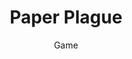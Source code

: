 ---
title: "Paper Plague"
subtitle: "Game"
description: "game"
thumbnail_static: /assets/projects/01/thumbnail3.png
thumbnail_animated: /assets/projects/01/thumbnail4.png
layout: project
permalink: /projects/paper-plague/
weight: 100 # Order for gallery
coming_soon: true
---